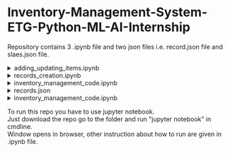 # Inventory-Management-System-ETG-Python-ML-AI-Internship

Repository contains 3 .ipynb file and two json files i.e. record.json file and slaes.json file.

<details>
           <summary>adding_updating_items.ipynb</summary>
           <p>          To be just used by admin of inventory for adding and updating products in inventory</p>
</details>
<details>
           <summary>records_creation.ipynb</summary>
           <p>          First creatiopn of record.json is done in this file </p>
</details>
<details>
           <summary>inventory_management_code.ipynb</summary>
           <p>          Actual code for inventory and sales when customer buy a productit shows the product bought and total bill of that customer</p>
</details>
<details>
           <summary>records.json</summary>
           <p>          Inventory of products available in shop are here</p>
</details>
<details>
           <summary>inventory_management_code.ipynb</summary>
           <p>       Quantity of products sole and totatl revenue is here</p>
</details>

To run this repo you have to use jupyter notebook.<br/>
Just download the repo go to the folder and run "jupyter notebook" in cmdline.<br/>
Window opens in browser, other instruction about how to run are given in .ipynb file. <br/>
